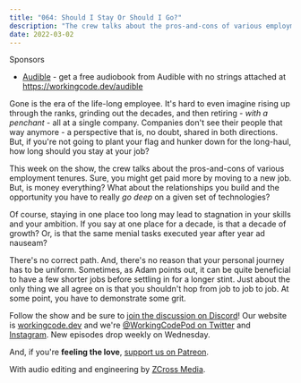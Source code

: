 ```yaml
---
title: "064: Should I Stay Or Should I Go?"
description: "The crew talks about the pros-and-cons of various employment tenures."
date: 2022-03-02
---
```


<script async defer onload="redcircleIframe();" src="https://api.podcache.net/embedded-player/sh/30227421-bc27-45c2-bfb4-861def7dd4cc/ep/cfafff26-b31e-4000-841d-3ef902c525a7"></script><div class="redcirclePlayer-cfafff26-b31e-4000-841d-3ef902c525a7"></div>

Sponsors
- [Audible](https://workingcode.dev/audible) - get a free audiobook from Audible with no strings attached at https://workingcode.dev/audible

Gone is the era of the life-long employee. It's hard to even imagine rising up through the ranks, grinding out the decades, and then retiring - _with a penchant_ - all at a single company. Companies don't see their people that way anymore - a perspective that is, no doubt, shared in both directions. But, if you're not going to plant your flag and hunker down for the long-haul, how long should you stay at your job?

This week on the show, the crew talks about the pros-and-cons of various employment tenures. Sure, you might get paid more by moving to a new job. But, is money everything? What about the relationships you build and the opportunity you have to really _go deep_ on a given set of technologies?

Of course, staying in one place too long may lead to stagnation in your skills and your ambition. If you say at one place for a decade, is that a decade of growth? Or, is that the same menial tasks executed year after year ad nauseam?

There's no correct path. And, there's no reason that your personal journey has to be uniform. Sometimes, as Adam points out, it can be quite beneficial to have a few shorter jobs before settling in for a longer stint. Just about the only thing we all agree on is that you shouldn't hop from job to job to job. At some point, you have to demonstrate some grit.

Follow the show and be sure to [join the discussion on Discord][working-code-discord]! Our website is [workingcode.dev][working-code] and we're [@WorkingCodePod on Twitter][working-code-twitter] and [Instagram][working-code-instagram]. New episodes drop weekly on Wednesday.

And, if you're **feeling the love**, [support us on Patreon][working-code-patreon].

[working-code]: https://workingcode.dev/
[working-code-discord]: https://workingcode.dev/discord/
[working-code-instagram]: https://www.instagram.com/workingcodepod/
[working-code-patreon]: https://www.patreon.com/workingcodepod
[working-code-twitter]: https://twitter.com/WorkingCodePod

With audio editing and engineering by [ZCross Media](https://www.zcross.media/).
